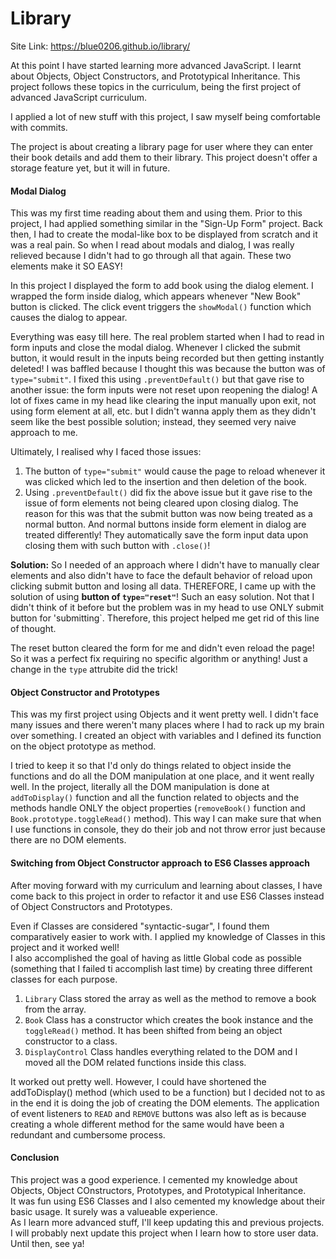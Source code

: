 # Library

Site Link: https://blue0206.github.io/library/    

At this point I have started learning more advanced JavaScript. I learnt about
Objects, Object Constructors, and Prototypical Inheritance. This project follows
these topics in the curriculum, being the first project of advanced JavaScript
curriculum.

I applied a lot of new stuff with this project, I saw myself being comfortable
with commits.

The project is about creating a library page for user where they can enter their
book details and add them to their library. This project doesn't offer a storage
feature yet, but it will in future.

#### Modal Dialog

This was my first time reading about them and using them. Prior to this project,
I had applied something similar in the "Sign-Up Form" project. Back then, I had
to create the modal-like box to be displayed from scratch and it was a real pain.
So when I read about modals and dialog, I was really relieved because I didn't
had to go through all that again. These two elements make it SO EASY!

In this project I displayed the form to add book using the dialog element.
I wrapped the form inside dialog, which appears whenever "New Book" button is
clicked. The click event triggers the `showModal()` function which causes the
dialog to appear.

Everything was easy till here. The real problem started when I had to read in
form inputs and close the modal dialog. Whenever I clicked the submit button,
it would result in the inputs being recorded but then getting instantly deleted!
I was baffled because I thought this was because the button was of `type="submit"`.
I fixed this using `.preventDefault()` but that gave rise to another issue: the form
inputs were not reset upon reopening the dialog!
A lot of fixes came in my head like clearing the input manually upon exit, not using
form element at all, etc. but I didn't wanna apply them as they didn't seem like the
best possible solution; instead, they seemed very naive approach to me.

Ultimately, I realised why I faced those issues:
1. The button of `type="submit"` would cause the page to reload whenever it was clicked
   which led to the insertion and then deletion of the book.
2. Using `.preventDefault()` did fix the above issue but it gave rise to the issue of
   form elements not being cleared upon closing dialog. The reason for this was that
   the submit button was now being treated as a normal button. And normal buttons inside
   form element in dialog are treated differently! They automatically save the form input
   data upon closing them with such button with `.close()`!

**Solution:** So I needed of an approach where I didn't have to manually clear elements and
also didn't have to face the default behavior of reload upon clicking submit button and
losing all data. THEREFORE, I came up with the solution of using **button of `type="reset"`**!
Such an easy solution. Not that I didn't think of it before but the problem was in my head to 
use ONLY submit button for 'submitting`.
Therefore, this project helped me get rid of this line of thought.

The reset button cleared the form for me and didn't even reload the page! So it was a perfect
fix requiring no specific algorithm or anything! Just a change in the `type` attrubite did
the trick!

#### Object Constructor and Prototypes

This was my first project using Objects and it went pretty well. I didn't face many issues
and there weren't many places where I had to rack up my brain over something. I created
an object with variables and I defined its function on the object prototype as method.

I tried to keep it so that I'd only do things related to object inside the functions and do 
all the DOM manipulation at one place, and it went really well. In the project, literally all
the DOM manipulation is done at `addToDisplay()` function and all the function related to 
objects and the methods handle ONLY the object properties (`removeBook()` function and
`Book.prototype.toggleRead()` method).
This way I can make sure that when I use functions in console, they do their job and not throw
error just because there are no DOM elements.

#### Switching from Object Constructor approach to ES6 Classes approach

After moving forward with my curriculum and learning about classes, I have come back to this
project in order to refactor it and use ES6 Classes instead of Object Constructors and
Prototypes.

Even if Classes are considered "syntactic-sugar", I found them comparatively easier to work
with. I applied my knowledge of Classes in this project and it worked well!    
I also accomplished the goal of having as little Global code as possible (something that I
failed ti accomplish last time) by creating three different classes for each purpose.

1. `Library` Class stored the array as well as the method to remove a book from the array.
2. `Book` Class has a constructor which creates the book instance and the `toggleRead()`
   method. It has been shifted from being an object constructor to a class.
3. `DisplayControl` Class handles everything related to the DOM and I moved all the DOM
   related functions inside this class.

It worked out pretty well. However, I could have shortened the addToDisplay() method (which
used to be a function) but I decided not to as in the end it is doing the job of creating
the DOM elements. The application of event listeners to `READ` and `REMOVE` buttons was
also left as is because creating a whole different method for the same would have been
a redundant and cumbersome process.

#### Conclusion

This project was a good experience. I cemented my knowledge about Objects, Object COnstructors,
Prototypes, and Prototypical Inheritance.    
It was fun using ES6 Classes and I also cemented my knowledge about their basic usage. It surely
was a valueable experience.    
As I learn more advanced stuff, I'll keep updating this and previous projects. I will probably next 
update this project when I learn how to store user data. Until then, see ya!